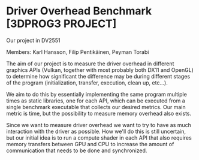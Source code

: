 # Driver Overhead Benchmark [3DPROG3 PROJECT]
Our project in DV2551

Members: Karl Hansson, Filip Pentikäinen, Peyman Torabi

The aim of our project is to measure the driver overhead in different graphics 
APIs (Vulkan, together with most probably both DX11 and OpenGL) to determine
how significant the difference may be during different stages of the program
(initialization, transfer, execution, clean up, etc...).

We aim to do this by essentially implementing the same program multiple times as
static libraries, one for each API, which can be executed from a single benchmark
executable that collects our desired metrics. Our main metric is time, but the
possibility to measure memory overhead also exists.

Since we want to measure driver overhead we want to try to have as much interaction
with the driver as possible. How we'll do this is still uncertain, but our initial
idea is to run a compute shader in each API that also requires memory
transfers between GPU and CPU to increase the amount of communication that needs
to be done and synchronized.

